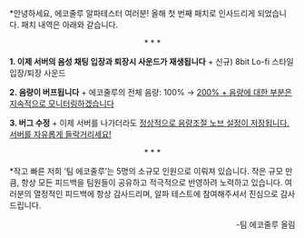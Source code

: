 *안녕하세요, 에코줄루 알파테스터 여러분! 올해 첫 번째 패치로 인사드리게 되었습니다. 패치 내역은 아래와 같습니다.


<div align="center">
* * *
</div>

**1. 이제 서버의 음성 채팅 입장과 퇴장시 사운드가 재생됩니다**
    + 신규) 8bit Lo-fi 스타일 입장/퇴장 사운드

**2. 음량이 버프됩니다**
    + 에코줄루의 전체 음량: 100% → <ins>200%<ins>
    + 음량에 대한 부분은 지속적으로 모니터링하겠습니다

**3. 버그 수정**
    + 이제 서버를 나가더라도 <ins>정상적으로 음량조절 노브 설정이 저장<ins>됩니다. 서버를 자유롭게 들락거리세요!

<div align="center">
* * *
</div>

*작고 빠른 저희 ‘팀 에코줄루’는 5명의 소규모 인원으로 이뤄져 있습니다. 작은 규모 만큼, 항상 모든 피드백을 팀원들이 공유하고 적극적으로 반영하려 노력하고 있습니다. 여러분의 열정적인 피드백에 항상 감사드리며, 알파 테스트에 참여해주셔서 진심으로 감사드립니다.
<div align="right">
-팀 에코줄루 올림
</div>

